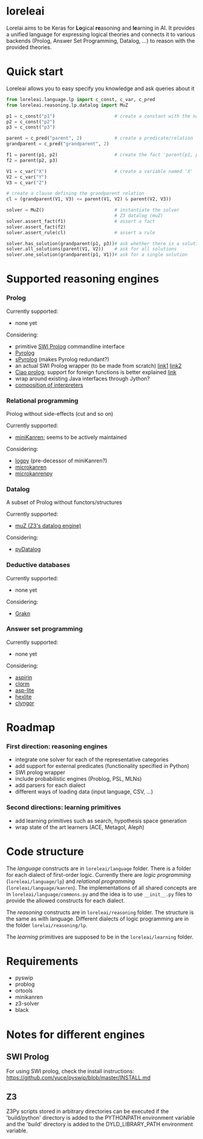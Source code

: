 # loreleai
Lorelai aims to be Keras for **Lo**gical **re**asoning and **le**arning in AI.
It provides a unified language for expressing logical theories and connects it to various backends (Prolog, Answer Set Programming, Datalog, ...) to reason with the provided theories.


# Quick start
Loreleai allows you to easy specify you knowledge and ask queries about it

```python
from loreleai.language.lp import c_const, c_var, c_pred
from loreleai.reasoning.lp.datalog import MuZ

p1 = c_const("p1")                      # create a constant with the name 'p1'
p2 = c_const("p2")
p3 = c_const("p3")

parent = c_pred("parent", 2)            # create a predicate/relation 'parent'
grandparent = c_pred("grandparent", 2)

f1 = parent(p1, p2)                     # create the fact 'parent(p1, p2)'
f2 = parent(p2, p3)

V1 = c_var("X")                         # create a variable named 'X'
V2 = c_var("Y")
V3 = c_var("Z")

# create a clause defining the grandparent relation
cl = (grandparent(V1, V3) <= parent(V1, V2) & parent(V2, V3))

solver = MuZ()                          # instantiate the solver
                                        # Z3 datalog (muZ)
solver.assert_fact(f1)                  # assert a fact
solver.assert_fact(f2)
solver.assert_rule(cl)                  # assert a rule

solver.has_solution(grandparent(p1, p3))# ask whether there is a solution to a query
solver.all_solutions(parent(V1, V2))    # ask for all solutions
solver.one_solution(grandparent(p1, V1))# ask for a single solution

```

# Supported reasoning engines

### Prolog

Currently supported:
 - none yet
 
Considering:
 - primitive [SWI Prolog](https://www.swi-prolog.org/) commandline interface
 - [Pyrolog](https://bitbucket.org/cfbolz/pyrolog/src/default/)
 - [sPyrolog](https://github.com/leonweber/spyrolog)  (makes Pyrolog redundant?)
 - an actual SWI Prolog wrapper (to be made from scratch) [link1](https://www.swi-prolog.org/pldoc/man?section=calling-prolog-from-c) [link2](https://www.swi-prolog.org/pldoc/doc_for?object=section(%27packages/pl2cpp.html%27))
 - [Ciao prolog](https://ciao-lang.org/); support for foreign functions is better explained [link](https://ciao-lang.org/ciao/build/doc/ciao.html/foreign_interface_doc.html)
 - wrap around existing Java interfaces through Jython?
 - [composition of interpreters](https://soft-dev.org/pubs/html/barrett_bolz_tratt__approaches_to_interpreter_composition/) 

### Relational programming
Prolog without side-effects (cut and so on)

Currently supported:
 - [miniKanren](https://github.com/pythological/kanren); seems to be actively maintained
 
Considering:
 - [logpy](https://github.com/logpy/logpy) (pre-decessor of miniKanren?)
 - [microkanren](https://github.com/ethframe/microkanren)
 - [microkanrenpy](https://microkanrenpy.readthedocs.io/en/latest/index.html)
 
### Datalog
A subset of Prolog without functors/structures

Currently supported:
 - [muZ (Z3's datalog engine)](http://www.cs.tau.ac.il/~msagiv/courses/asv/z3py/fixedpoints-examples.htm)
 
Considering:
 - [pyDatalog](https://sites.google.com/site/pydatalog/home)
 
### Deductive databases

Currently supported:
 - none yet
 
Considering:
 - [Grakn](https://grakn.ai/)
 
 
### Answer set programming

Currently supported:
  - none yet
  
Considering:
   - [aspirin](https://github.com/potassco/asprin)
   - [clorm](https://github.com/potassco/clorm)
   - [asp-lite](https://github.com/lorenzleutgeb/asp-lite)
   - [hexlite](https://github.com/hexhex/hexlite)
   - [clyngor](https://github.com/aluriak/clyngor)


# Roadmap

### First direction: reasoning engines

 - integrate one solver for each of the representative categories
 - add support for external predicates (functionality specified in Python)
 - SWI prolog wrapper
 - include probabilistic engines (Problog, PSL, MLNs)
 - add parsers for each dialect
 - different ways of loading data (input language, CSV, ...)
 


### Second directions: learning primitives

 - add learning primitives such as search, hypothesis space generation
 - wrap state of the art learners (ACE, Metagol, Aleph)
 
 
# Code structure

The *language* constructs are in `loreleai/language` folder. 
There is a folder for each dialect of first-order logic.
Currently there are _logic programming_ (`loreleai/language/lp`) and _relational programming_ (`loreleai/language/kanren`).
The implementations of all shared concepts are in `loreleai/language/commons.py` and the idea is to use `__init__.py` files to provide the allowed constructs for each dialect.


The *reasoning* constructs are in `loreleai/reasoning` folder.
The structure is the same as with language. 
Different dialects of logic programming are in the folder `lorelai/reasoning/lp`.


The *learning* primitives are supposed to be in the `loreleai/learning` folder.



# Requirements

  - pyswip
  - problog
  - ortools
  - minikanren
  - z3-solver
  - black
  
# Notes for different engines

## SWI Prolog
For using SWI prolog, check the install instructions: https://github.com/yuce/pyswip/blob/master/INSTALL.md

## Z3

Z3Py scripts stored in arbitrary directories can be executed if the 'build/python' directory is added to the PYTHONPATH environment variable and the 'build' directory is added to the DYLD_LIBRARY_PATH environment variable.
